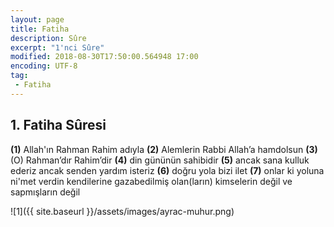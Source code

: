```yaml
---
layout: page
title: Fatiha
description: Sûre
excerpt: "1'nci Sûre"
modified: 2018-08-30T17:50:00.564948 17:00
encoding: UTF-8
tag: 
 - Fatiha
---
```


## 1. Fatiha Sûresi

**(1)** Allah'ın Rahman Rahim adıyla
**(2)** Alemlerin Rabbi Allah’a hamdolsun
**(3)** (O) Rahman’dır Rahim’dir
**(4)** din gününün sahibidir
**(5)** ancak sana kulluk ederiz ancak senden yardım isteriz
**(6)** doğru yola bizi ilet
**(7)** onlar ki yoluna ni'met verdin kendilerine gazabedilmiş olan(ların) kimselerin değil ve sapmışların değil

![1]({{ site.baseurl }}/assets/images/ayrac-muhur.png)
